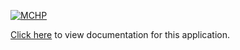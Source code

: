 [![MCHP](https://raw.githubusercontent.com/wiki/Microchip-MPLAB-Harmony/Microchip-MPLAB-Harmony.github.io/images/microchip_logo.png)](https://www.microchip.com)

[Click here](https://onlinedocs.microchip.com/v2/keyword-lookup?keyword=CORE_APPS_PIC32CXBZ6_WBZ6_SST26_SQI_FLASH_DRIVER_FLASH_READ_WRITE_IN_QUAD_IO_MODE&redirect=true) to view documentation for this application.